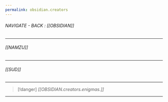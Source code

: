 ```yaml
---
permalink: obsidian.creators
---
```


###### NAVIGATE - BACK :  [[OBSIDIAN]]
---
###### [[NAMZU]]





---
###### [[SUD]]




---
>[!danger] *[[OBSIDIAN.creators.enigmas.]]*
----
